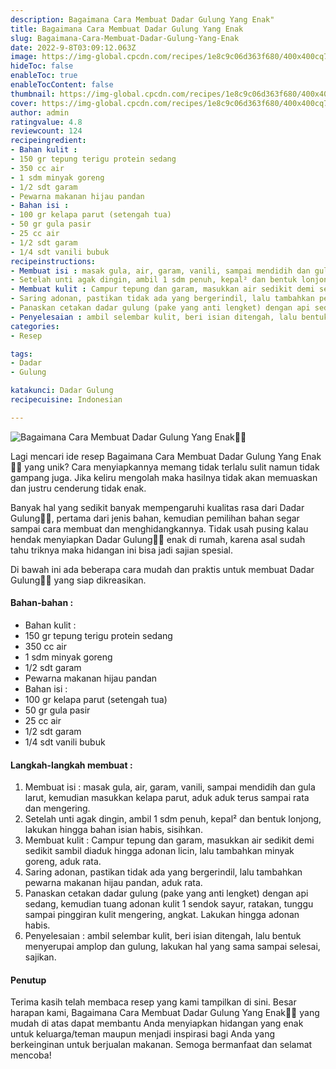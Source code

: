 ```yaml
---
description: Bagaimana Cara Membuat Dadar Gulung Yang Enak"
title: Bagaimana Cara Membuat Dadar Gulung Yang Enak
slug: Bagaimana-Cara-Membuat-Dadar-Gulung-Yang-Enak
date: 2022-9-8T03:09:12.063Z
image: https://img-global.cpcdn.com/recipes/1e8c9c06d363f680/400x400cq70/photo.jpg
hideToc: false
enableToc: true
enableTocContent: false
thumbnail: https://img-global.cpcdn.com/recipes/1e8c9c06d363f680/400x400cq70/photo.jpg
cover: https://img-global.cpcdn.com/recipes/1e8c9c06d363f680/400x400cq70/photo.jpg
author: admin
ratingvalue: 4.8
reviewcount: 124
recipeingredient:
- Bahan kulit :
- 150 gr tepung terigu protein sedang
- 350 cc air
- 1 sdm minyak goreng
- 1/2 sdt garam
- Pewarna makanan hijau pandan
- Bahan isi :
- 100 gr kelapa parut (setengah tua)
- 50 gr gula pasir
- 25 cc air
- 1/2 sdt garam
- 1/4 sdt vanili bubuk
recipeinstructions:
- Membuat isi : masak gula, air, garam, vanili, sampai mendidih dan gula larut, kemudian masukkan kelapa parut, aduk aduk terus sampai rata dan mengering.
- Setelah unti agak dingin, ambil 1 sdm penuh, kepal² dan bentuk lonjong, lakukan hingga bahan isian habis, sisihkan.
- Membuat kulit : Campur tepung dan garam, masukkan air sedikit demi sedikit sambil diaduk hingga adonan licin, lalu tambahkan minyak goreng, aduk rata.
- Saring adonan, pastikan tidak ada yang bergerindil, lalu tambahkan pewarna makanan hijau pandan, aduk rata.
- Panaskan cetakan dadar gulung (pake yang anti lengket) dengan api sedang, kemudian tuang adonan kulit 1 sendok sayur, ratakan, tunggu sampai pinggiran kulit mengering, angkat. Lakukan hingga adonan habis.
- Penyelesaian : ambil selembar kulit, beri isian ditengah, lalu bentuk menyerupai amplop dan gulung, lakukan hal yang sama sampai selesai, sajikan.
categories:
- Resep

tags:
- Dadar
- Gulung

katakunci: Dadar Gulung
recipecuisine: Indonesian

---
```


![Bagaimana Cara Membuat Dadar Gulung Yang Enak👩‍🍳](https://img-global.cpcdn.com/recipes/1e8c9c06d363f680/400x400cq70/photo.jpg)

Lagi mencari ide resep Bagaimana Cara Membuat Dadar Gulung Yang Enak👩‍🍳 yang unik? Cara menyiapkannya memang tidak terlalu sulit namun tidak gampang juga. Jika keliru mengolah maka hasilnya tidak akan memuaskan dan justru cenderung tidak enak.

Banyak hal yang sedikit banyak mempengaruhi kualitas rasa dari Dadar Gulung👩‍🍳, pertama dari jenis bahan, kemudian pemilihan bahan segar sampai cara membuat dan menghidangkannya. Tidak usah pusing kalau hendak menyiapkan Dadar Gulung👩‍🍳 enak di rumah, karena asal sudah tahu triknya maka hidangan ini bisa jadi sajian spesial.

Di bawah ini ada beberapa cara mudah dan praktis untuk membuat Dadar Gulung👩‍🍳 yang siap dikreasikan.

<!--inarticleads1-->

#### Bahan-bahan :

- Bahan kulit :
- 150 gr tepung terigu protein sedang
- 350 cc air
- 1 sdm minyak goreng
- 1/2 sdt garam
- Pewarna makanan hijau pandan
- Bahan isi :
- 100 gr kelapa parut (setengah tua)
- 50 gr gula pasir
- 25 cc air
- 1/2 sdt garam
- 1/4 sdt vanili bubuk

<!--inarticleads2-->

#### Langkah-langkah membuat :

1. Membuat isi : masak gula, air, garam, vanili, sampai mendidih dan gula larut, kemudian masukkan kelapa parut, aduk aduk terus sampai rata dan mengering.
1. Setelah unti agak dingin, ambil 1 sdm penuh, kepal² dan bentuk lonjong, lakukan hingga bahan isian habis, sisihkan.
1. Membuat kulit : Campur tepung dan garam, masukkan air sedikit demi sedikit sambil diaduk hingga adonan licin, lalu tambahkan minyak goreng, aduk rata.
1. Saring adonan, pastikan tidak ada yang bergerindil, lalu tambahkan pewarna makanan hijau pandan, aduk rata.
1. Panaskan cetakan dadar gulung (pake yang anti lengket) dengan api sedang, kemudian tuang adonan kulit 1 sendok sayur, ratakan, tunggu sampai pinggiran kulit mengering, angkat. Lakukan hingga adonan habis.
1. Penyelesaian : ambil selembar kulit, beri isian ditengah, lalu bentuk menyerupai amplop dan gulung, lakukan hal yang sama sampai selesai, sajikan.

#### Penutup

Terima kasih telah membaca resep yang kami tampilkan di sini. Besar harapan kami, Bagaimana Cara Membuat Dadar Gulung Yang Enak👩‍🍳 yang mudah di atas dapat membantu Anda menyiapkan hidangan yang enak untuk keluarga/teman maupun menjadi inspirasi bagi Anda yang berkeinginan untuk berjualan makanan. Semoga bermanfaat dan selamat mencoba!